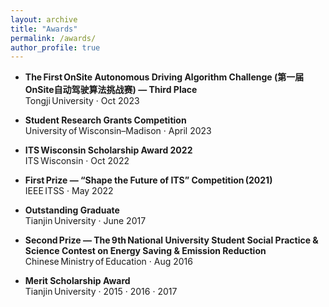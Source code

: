 ```yaml
---
layout: archive
title: "Awards"
permalink: /awards/
author_profile: true
---
```


- **The First OnSite Autonomous Driving Algorithm Challenge (第一届OnSite自动驾驶算法挑战赛) — Third Place**  
  Tongji University · Oct 2023  

- **Student Research Grants Competition**  
  University of Wisconsin–Madison · April 2023  

- **ITS Wisconsin Scholarship Award 2022**  
  ITS Wisconsin · Oct 2022  

- **First Prize — “Shape the Future of ITS” Competition (2021)**  
  IEEE ITSS · May 2022  

- **Outstanding Graduate**  
  Tianjin University · June 2017  

- **Second Prize — The 9th National University Student Social Practice & Science Contest on Energy Saving & Emission Reduction**  
  Chinese Ministry of Education · Aug 2016  

- **Merit Scholarship Award**  
  Tianjin University · 2015 · 2016 · 2017
